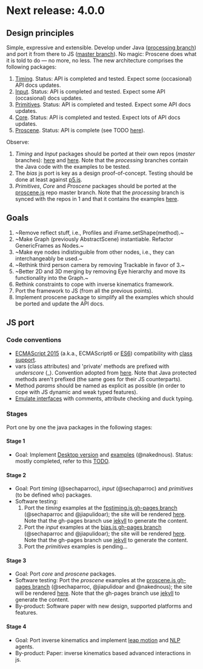 # Next release: 4.0.0

## Design principles

Simple, expressive and extensible. Develop under Java ([processing branch](https://github.com/VisualComputing/proscene.js/tree/processing)) and port it from there to JS ([master branch](https://github.com/VisualComputing/proscene.js/tree/master)). No magic: Proscene does what it is told to do — no more, no less. The new architecture comprises the following packages:

1. [Timing](https://github.com/VisualComputing/proscene.js/tree/processing/src/remixlab/timing). Status: API is completed and tested. Expect some (occasional) API docs updates.
2. [Input](https://github.com/VisualComputing/proscene.js/tree/processing/src/remixlab/input). Status: API is completed and tested. Expect some API (occasional) docs updates.
3. [Primitives](https://github.com/VisualComputing/proscene.js/tree/processing/src/remixlab/primitives). Status: API is completed and tested. Expect some API docs updates.
4. [Core](https://github.com/VisualComputing/proscene.js/tree/processing/src/remixlab/core). Status: API is completed and tested. Expect lots of API docs updates.
5. [Proscene](https://github.com/VisualComputing/proscene.js/tree/processing/src/remixlab/proscene). Status: API is complete (see TODO [here](https://github.com/VisualComputing/proscene.js/blob/processing/TODO.md)).

Observe:

1. *Timing* and *Input* packages should be ported at their own repos (_master_ branches): [here](https://github.com/VisualComputing/fpstiming.js) and [here](https://github.com/VisualComputing/bias.js). Note that the _processing_ branches contain the Java code with the examples to be tested.
2. The _bias_ js port is key as a design proof-of-concept. Testing should be done at least against [p5.js](https://p5js.org/).
3. *Primitives*, *Core* and *Proscene* packages should be ported at the [proscene.js](https://github.com/VisualComputing/proscene.js) repo master branch. Note that the _processing_ branch is synced with the repos in 1 and that it contains the examples [here](https://github.com/VisualComputing/proscene.js/tree/processing/testing).

## Goals

1. ~Remove reflect stuff, i.e., Profiles and iFrame.setShape(method).~
2. ~Make Graph (previously AbstractScene) instantiable. Refactor GenericFrames as Nodes.~
3. ~Make eye nodes indistinguible from other nodes, i.e., they can interchangeably be used.~
4. ~Rethink third person camera by removing Trackable in favor of 3.~
5. ~Better 2D and 3D merging by removing Eye hierarchy and move its functionality into the Graph.~
6. Rethink constraints to cope with inverse kinematics framework.
7. Port the framework to JS (from all the previous points).
8. Implement proscene package to simplify all the examples which should be ported and update the API docs.

## JS port

### Code conventions

* [ECMAScript 2015](http://es6-features.org) (a.k.a., ECMAScript6 or [ES6](https://en.wikipedia.org/wiki/ECMAScript#6th_Edition_-_ECMAScript_2015)) compatibility with [class support](https://developer.mozilla.org/en-US/docs/Web/JavaScript/Reference/Classes).
* vars (class attributes) and 'private' methods are prefixed with _underscore_ (_). Convention adopted from [here](https://developer.mozilla.org/en-US/docs/Archive/Add-ons/Add-on_SDK/Guides/Contributor_s_Guide/Private_Properties). Note that Java protected methods aren't prefixed (the same goes for their JS counterparts).
* Method _params_ should be named as explicit as possible (in order to cope with JS dynamic and weak typed features).
* [Emulate interfaces](http://jscriptpatterns.blogspot.com.co/2013/01/javascript-interfaces.html) with comments, attribute checking and duck typing.

### Stages

Port one by one the java packages in the following stages:

#### Stage 1

* Goal: Implement [Desktop version](https://github.com/VisualComputing/proscene.js/tree/processing) and [examples](https://github.com/VisualComputing/proscene.js/tree/processing/testing) (@nakednous). Status: mostly completed, refer to this [TODO](https://github.com/VisualComputing/proscene.js/blob/processing/TODO.md).

#### Stage 2

* Goal: Port _timing_ (@sechaparroc), _input_ (@sechaparroc) and _primitives_ (to be defined who) packages.
* Software testing:
    1. Port the _timing_ examples at the [fpstiming.js gh-pages branch](https://github.com/VisualComputing/fpstiming.js/tree/gh-pages) (@sechaparroc and @jiapulidoar); the site will be rendered [here](https://visualcomputing.github.io/fpstiming.js/). Note that the gh-pages branch use [jekyll](https://jekyllrb.com/) to generate the content.
    2. Port the _input_ examples at the [bias.js gh-pages branch](https://github.com/VisualComputing/bias.js/tree/gh-pages) (@sechaparroc and @jiapulidoar); the site will be rendered [here](https://visualcomputing.github.io/bias.js/). Note that the gh-pages branch use [jekyll](https://jekyllrb.com/) to generate the content.
    3. Port the _primitives_ examples is pending...

#### Stage 3

* Goal: Port _core_ and _proscene_ packages.
* Software testing: Port the _proscene_ examples at the [proscene.js gh-pages branch](https://github.com/VisualComputing/proscene.js/tree/gh-pages) (@sechaparroc, @jiapulidoar and @nakednous); the site will be rendered [here](https://visualcomputing.github.io/proscene.js/). Note that the gh-pages branch use [jekyll](https://jekyllrb.com/) to generate the content.
* By-product: Software paper with new design, supported platforms and features.

#### Stage 4

* Goal: Port inverse kinematics and implement [leap motion](https://en.wikipedia.org/wiki/Leap_Motion) and [NLP](https://en.wikipedia.org/wiki/Natural_language_processing) agents.
* By-product: Paper: inverse kinematics based advanced interactions in js.

